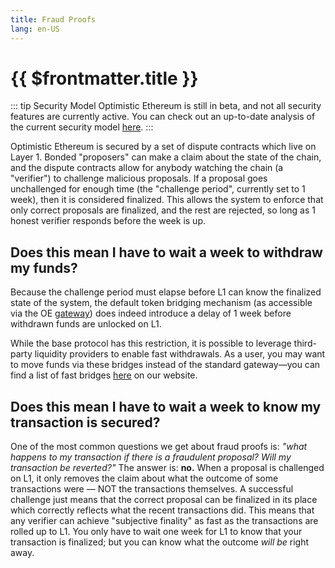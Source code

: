 ```yaml
---
title: Fraud Proofs
lang: en-US
---
```


# {{ $frontmatter.title }}

::: tip Security Model
Optimistic Ethereum is still in beta, and not all security features are currently active.  You can check out an up-to-date analysis of the current security model [here](https://l2beat.com/projects/optimism/).
:::

Optimistic Ethereum is secured by a set of dispute contracts which live on Layer 1. Bonded "proposers" can make a claim about the state of the chain, and the dispute contracts allow for anybody watching the chain (a "verifier") to challenge malicious proposals. If a proposal goes unchallenged for enough time (the "challenge period", currently set to 1 week), then it is considered finalized. This allows the system to enforce that only correct proposals are finalized, and the rest are rejected, so long as 1 honest verifier responds before the week is up.

## Does this mean I have to wait a week to withdraw my funds?

Because the challenge period must elapse before L1 can know the finalized state of the system, the default token bridging mechanism (as accessible via the OE [gateway](http://gateway.optimism.io)) does indeed introduce a delay of 1 week before withdrawn funds are unlocked on L1.

While the base protocol has this restriction, it is possible to leverage third-party liquidity providers to enable fast withdrawals. As a user, you may want to move funds via these bridges instead of the standard gateway—you can find a list of fast bridges [here](https://www.optimism.io/apps/bridges) on our website.

## Does this mean I have to wait a week to know my transaction is secured?

One of the most common questions we get about fraud proofs is: *"what happens to my transaction if there is a fraudulent proposal? Will my transaction be reverted?"* The answer is: **no.** When a proposal is challenged on L1, it only removes the claim about what the outcome of some transactions were — NOT the transactions themselves. A successful challenge just means that the correct proposal can be finalized in its place which correctly reflects what the recent transactions did. This means that any verifier can achieve "subjective finality" as fast as the transactions are rolled up to L1. You only have to wait one week for L1 to know that your transaction is finalized; but you can know what the outcome *will be* right away.